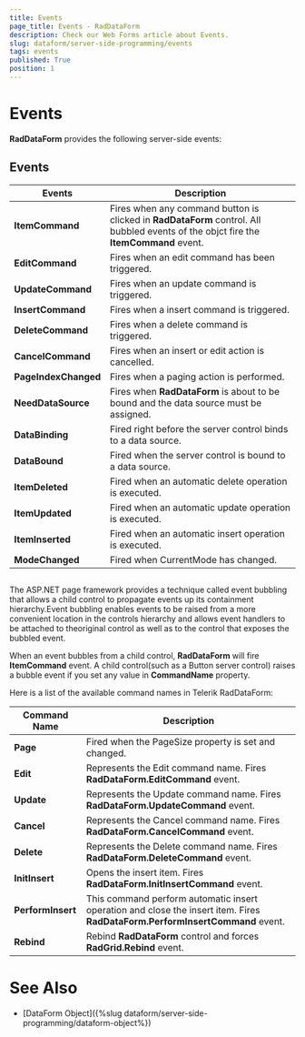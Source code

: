 ```yaml
---
title: Events
page_title: Events - RadDataForm
description: Check our Web Forms article about Events.
slug: dataform/server-side-programming/events
tags: events
published: True
position: 1
---
```


# Events

**RadDataForm** provides the following server-side events:

## Events

|  **Events**  |  **Description**  |
| ------ | ------ |
| **ItemCommand** |Fires when any command button is clicked in **RadDataForm** control. All bubbled events of the objct fire the **ItemCommand** event.|
| **EditCommand** |Fires when an edit command has been triggered.|
| **UpdateCommand** |Fires when an update command is triggered.|
| **InsertCommand** |Fires when a insert command is triggered.|
| **DeleteCommand** |Fires when a delete command is triggered.|
| **CancelCommand** |Fires when an insert or edit action is cancelled.|
| **PageIndexChanged** |Fires when a paging action is performed.|
| **NeedDataSource** |Fires when **RadDataForm** is about to be bound and the data source must be assigned.|
| **DataBinding** |Fired right before the server control binds to a data source.|
| **DataBound** |Fired when the server control is bound to a data source.|
| **ItemDeleted** |Fired when an automatic delete operation is executed.|
| **ItemUpdated** |Fired when an automatic update operation is executed.|
| **ItemInserted** |Fired when an automatic insert operation is executed.|
| **ModeChanged** |Fired when CurrentMode has changed.|

## 

The ASP.NET page framework provides a technique called event bubbling that allows a child control to propagate events up its containment hierarchy.Event bubbling enables events to be raised from a more convenient location in the controls hierarchy and allows event handlers to be attached to theoriginal control as well as to the control that exposes the bubbled event.

When an event bubbles from a child control, **RadDataForm** will fire **ItemCommand** event. A child control(such as a Button server control) raises a bubble event if you set any value in **CommandName** property.

Here is a list of the available command names in Telerik RadDataForm:


| Command Name | Description |
| ------ | ------ |
| **Page** |Fired when the PageSize property is set and changed.|
| **Edit** |Represents the Edit command name. Fires **RadDataForm.EditCommand** event.|
| **Update** |Represents the Update command name. Fires **RadDataForm.UpdateCommand** event.|
| **Cancel** |Represents the Cancel command name. Fires **RadDataForm.CancelCommand** event.|
| **Delete** |Represents the Delete command name. Fires **RadDataForm.DeleteCommand** event.|
| **InitInsert** |Opens the insert item. Fires **RadDataForm.InitInsertCommand** event.|
| **PerformInsert** |This command perform automatic insert operation and close the insert item. Fires **RadDataForm.PerformInsertCommand** event.|
| **Rebind** |Rebind **RadDataForm** control and forces **RadGrid.Rebind** event.|

# See Also

 * [DataForm Object]({%slug dataform/server-side-programming/dataform-object%})
